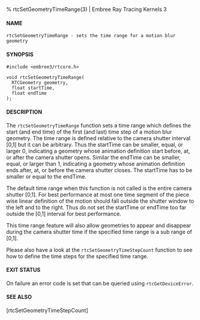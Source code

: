 % rtcSetGeometryTimeRange(3) | Embree Ray Tracing Kernels 3

#### NAME

    rtcSetGeometryTimeRange - sets the time range for a motion blur geometry

#### SYNOPSIS

    #include <embree3/rtcore.h>

    void rtcSetGeometryTimeRange(
      RTCGeometry geometry,
      float startTime,
      float endTime
    );

#### DESCRIPTION

The `rtcSetGeometryTimeRange` function sets a time range which defines
the start (and end time) of the first (and last) time step of a motion
blur geometry. The time range is defined relative to the camera
shutter interval [0,1] but it can be arbitrary. Thus the startTime can
be smaller, equal, or larger 0, indicating a geometry whose animation
definition start before, at, or after the camera shutter
opens. Similar the endTime can be smaller, equal, or larger than 1,
indicating a geometry whose animation definition ends after, at, or
before the camera shutter closes. The startTime has to be smaller or
equal to the endTime.

The default time range when this function is not called is the entire
camera shutter [0,1]. For best performance at most one time segment of
the piece wise linear definition of the motion should fall outside the
shutter window to the left and to the right. Thus do not set the
startTime or endTime too far outside the [0,1] interval for best
performance.

This time range feature will also allow geometries to appear and
disappear during the camera shutter time if the specified time range
is a sub range of [0,1].

Please also have a look at the `rtcSetGeometryTimeStepCount` function
to see how to define the time steps for the specified time range.

#### EXIT STATUS

On failure an error code is set that can be queried using
`rtcGetDeviceError`.

#### SEE ALSO

[rtcSetGeometryTimeStepCount]

